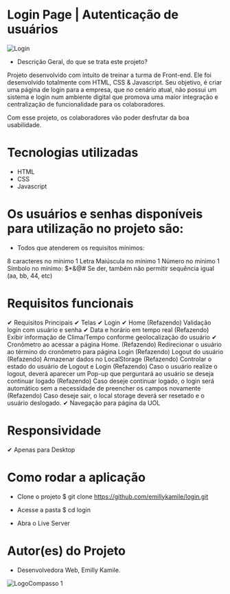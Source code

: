 
# Login Page | Autenticação de usuários 

![Login](https://user-images.githubusercontent.com/73764723/196392009-868ef9b2-3bb6-497f-99be-63d7474b9856.jpg)


- Descrição Geral, do que se trata este projeto?

Projeto desenvolvido com intuito de treinar a turma de Front-end. 
Ele foi desenvolvido totalmente com HTML, CSS & Javascript. 
Seu objetivo, é criar uma página de login para a empresa, que no cenário atual, 
não possui um sistema e login num ambiente digital que promova uma maior integração e 
centralização de funcionalidade para os colaboradores.

Com esse projeto, os colaboradores vão poder desfrutar da boa usabilidade.

# Tecnologias utilizadas

- HTML
- CSS
- Javascript

# Os usuários e senhas disponíveis para utilização no projeto são:

- Todos que atenderem os requisitos mínimos:

8 caracteres no mínimo
1 Letra Maiúscula no mínimo
1 Número no mínimo
1 Símbolo no mínimo: $*&@#
Se der, também não permitir sequência igual (aa, bb, 44, etc)

# Requisitos funcionais
✔ Requisitos Principais
 ✔ Telas
   ✔ Login
   ✔ Home
  (Refazendo) Validação login com usuário e senha
  ✔ Data e horário em tempo real
  (Refazendo) Exibir informação de Clima/Tempo conforme geolocalização do usuário
  ✔ Cronômetro ao acessar a página Home.
  (Refazendo) Redirecionar o usuário ao término do cronômetro para página Login
  (Refazendo) Logout do usuário
  (Refazendo) Armazenar dados no LocalStorage
  (Refazendo) Controlar o estado do usuário de Logout e Login
  (Refazendo) Caso o usuário realize o logout, deverá aparecer um Pop-up que perguntará ao usuário se deseja continuar logado
  (Refazendo) Caso deseje continuar logado, o login será automático sem a necessidade de preencher os campos novamente
  (Refazendo) Caso deseje sair, o local storage deverá ser resetado e o usuário deslogado.
  ✔ Navegação para página da UOL
  
 # Responsividade
 
 ✔ Apenas para Desktop
 
 # Como rodar a aplicação
 
 - Clone o projeto
$ git clone https://github.com/emillykamile/login.git

- Acesse a pasta
$ cd login

- Abra o Live Server

# Autor(es) do Projeto

- Desenvolvedora Web, Emilly Kamile.

![LogoCompasso 1](https://user-images.githubusercontent.com/73764723/196393118-d77e9c38-b022-4988-b32e-d063bf158522.jpg)

